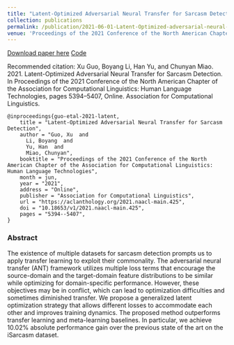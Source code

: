 ```yaml
---
title: "Latent-Optimized Adversarial Neural Transfer for Sarcasm Detection"
collection: publications
permalink: /publication/2021-06-01-Latent-Optimized-adversarial-neural-transfer-for-sarcasm-detection
venue: 'Proceedings of the 2021 Conference of the North American Chapter of the Association for Computational Linguistics: Human Language Technologies (NAACL-2021)'
---
```

<!--
date: 2022-05-04
paperurl: 'http://academicpages.github.io/files/paper3.pdf'
citation: 'Xu Guo, Boyang Li, Han Yu, and Chunyan Miao. 2021. Latent-Optimized Adversarial Neural Transfer for Sarcasm Detection. In Proceedings of the 2021 Conference of the North American Chapter of the Association for Computational Linguistics: Human Language Technologies, pages 5394–5407, Online. Association for Computational Linguistics.'
-->

[Download paper here](https://aclanthology.org/2021.naacl-main.425.pdf)
[Code](https://github.com/guoxuxu/LOANT)

Recommended citation: Xu Guo, Boyang Li, Han Yu, and Chunyan Miao. 2021. Latent-Optimized Adversarial Neural Transfer for Sarcasm Detection. In Proceedings of the 2021 Conference of the North American Chapter of the Association for Computational Linguistics: Human Language Technologies, pages 5394–5407, Online. Association for Computational Linguistics.

```
@inproceedings{guo-etal-2021-latent,
    title = "Latent-Optimized Adversarial Neural Transfer for Sarcasm Detection",
    author = "Guo, Xu  and
      Li, Boyang  and
      Yu, Han  and
      Miao, Chunyan",
    booktitle = "Proceedings of the 2021 Conference of the North American Chapter of the Association for Computational Linguistics: Human Language Technologies",
    month = jun,
    year = "2021",
    address = "Online",
    publisher = "Association for Computational Linguistics",
    url = "https://aclanthology.org/2021.naacl-main.425",
    doi = "10.18653/v1/2021.naacl-main.425",
    pages = "5394--5407",
}
```

### Abstract
The existence of multiple datasets for sarcasm detection prompts us to apply transfer learning to exploit their commonality. The adversarial neural transfer (ANT) framework utilizes multiple loss terms that encourage the source-domain and the target-domain feature distributions to be similar while optimizing for domain-specific performance. However, these objectives may be in conflict, which can lead to optimization difficulties and sometimes diminished transfer. We propose a generalized latent optimization strategy that allows different losses to accommodate each other and improves training dynamics. The proposed method outperforms transfer learning and meta-learning baselines. In particular, we achieve 10.02% absolute performance gain over the previous state of the art on the iSarcasm dataset.